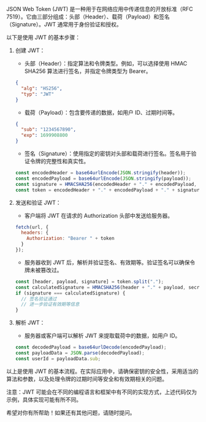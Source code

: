 JSON Web Token (JWT) 是一种用于在网络应用中传递信息的开放标准（RFC 7519）。它由三部分组成：头部（Header）、载荷（Payload）和签名（Signature）。JWT 通常用于身份验证和授权。

以下是使用 JWT 的基本步骤：

1. 创建 JWT：
   - 头部（Header）：指定算法和令牌类型。例如，可以选择使用 HMAC SHA256 算法进行签名，并指定令牌类型为 Bearer。
   ```json
   {
     "alg": "HS256",
     "typ": "JWT"
   }
   ```
   - 载荷（Payload）：包含要传递的数据，如用户 ID、过期时间等。
   ```json
   {
     "sub": "1234567890",
     "exp": 1699908800
   }
   ```
   - 签名（Signature）：使用指定的密钥对头部和载荷进行签名。签名用于验证令牌的完整性和真实性。
   ```javascript
   const encodedHeader = base64urlEncode(JSON.stringify(header));
   const encodedPayload = base64urlEncode(JSON.stringify(payload));
   const signature = HMACSHA256(encodedHeader + "." + encodedPayload, secretKey);
   const token = encodedHeader + "." + encodedPayload + "." + signature;
   ```

2. 发送和验证 JWT：
   - 客户端将 JWT 在请求的 Authorization 头部中发送给服务器。
   ```javascript
   fetch(url, {
     headers: {
       Authorization: "Bearer " + token
     }
   });
   ```
   - 服务器收到 JWT 后，解析并验证签名、有效期等。验证签名可以确保令牌未被篡改过。
   ```javascript
   const [header, payload, signature] = token.split(".");
   const calculatedSignature = HMACSHA256(header + "." + payload, secretKey);
   if (signature === calculatedSignature) {
     // 签名验证通过
     // 进一步验证有效期等信息
   }
   ```

3. 解析 JWT：
   - 服务器或客户端可以解析 JWT 来提取载荷中的数据，如用户 ID。
   ```javascript
   const decodedPayload = base64urlDecode(encodedPayload);
   const payloadData = JSON.parse(decodedPayload);
   const userId = payloadData.sub;
   ```

以上是使用 JWT 的基本流程。在实际应用中，请确保密钥的安全性，采用适当的算法和参数，以及处理令牌的过期时间等安全和有效期相关的问题。

注意：JWT 可能会在不同的编程语言和框架中有不同的实现方式，上述代码仅为示例，具体实现可能有所不同。

希望对你有所帮助！如果还有其他问题，请随时提问。